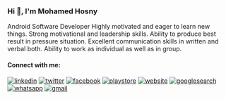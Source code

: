 ### Hi 👋, I'm Mohamed Hosny


Android Software Developer
Highly motivated and eager to learn new things.
Strong motivational and leadership skills.
Ability to produce best result in pressure situation.
Excellent communication skills in written and verbal both.
Ability to work as individual as well as in group. 

#### Connect with me:

[![linkedin](https://user-images.githubusercontent.com/29871113/115802741-bbe03680-a3df-11eb-8400-aab19824e167.png)](https://www.linkedin.com/in/hosnydev/)
[![twitter](https://user-images.githubusercontent.com/29871113/115802743-bd116380-a3df-11eb-8fa3-9fdfcf9fad30.png)](https://twitter.com/hosnyDev)
[![facebook](https://user-images.githubusercontent.com/29871113/115802736-baaf0980-a3df-11eb-8a4e-65b2af27b004.png)](https://www.facebook.com/hosnyDev/)
[![playstore](https://user-images.githubusercontent.com/29871113/115802742-bc78cd00-a3df-11eb-80a9-1bd2fe6b9173.png)](https://play.google.com/store/apps/dev?id=5367372314428135272)
[![website](https://user-images.githubusercontent.com/29871113/115802732-ba167300-a3df-11eb-833a-1e7e1f0bc988.png)](https://sites.google.com/view/mohamedhosny/)
[![googlesearch](https://user-images.githubusercontent.com/29871113/115802739-bbe03680-a3df-11eb-8e5e-f0fae2f86493.png)](https://www.google.com/search?q=hosnyDev&oq=hosnyDev&aqs=chrome..69i57j69i60l3j69i65.2125j0j4&sourceid=chrome&ie=UTF-8)
[![whatsapp](https://user-images.githubusercontent.com/29871113/115802745-bd116380-a3df-11eb-90dd-449e3f881232.png)](https://wa.me/+201033862852)
[![gmail](https://user-images.githubusercontent.com/29871113/115802551-6c016f80-a3df-11eb-8fb0-c1b491c23b1d.png)](mailto:hosny.dev@gmail.com)

